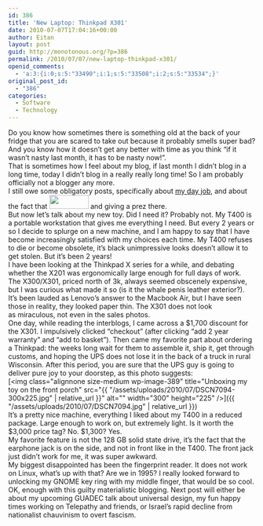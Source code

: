 ```yaml
---
id: 386
title: 'New Laptop: Thinkpad X301'
date: 2010-07-07T17:04:16+00:00
author: Eitan
layout: post
guid: http://monotonous.org/?p=386
permalink: /2010/07/07/new-laptop-thinkpad-x301/
openid_comments:
  - 'a:3:{i:0;s:5:"33490";i:1;s:5:"33508";i:2;s:5:"33534";}'
original_post_id:
  - "386"
categories:
  - Software
  - Technology
---
```

Do you know how sometimes there is something old at the back of your fridge that you are scared to take out because it probably smells super bad? And you know how it doesn&#8217;t get any better with time as you think &#8220;if it wasn&#8217;t nasty last month, it has to be nasty now!&#8221;.  
That is sometimes how I feel about my blog, if last month I didn&#8217;t blog in a long time, today I didn&#8217;t blog in a really really long time! So I am probably officially not a blogger any more.  
I still owe some obligatory posts, specifically about [my day job](http://collabora.co.uk "Collabora Ltd."), and about the fact that <img class="alignnone" title="I am attending GUADEC" src="http://www.guadec.org/img/guadec-oranje.png" alt="" width="80" height="28" /> and giving a prez there.  
But now let&#8217;s talk about my new toy. Did I need it? Probably not. My T400 is a portable workstation that gives me everything I need. But every 2 years or so I decide to splurge on a new machine, and I am happy to say that I have become increasingly satisfied with my choices each time. My T400 refuses to die or become obsolete, it&#8217;s black unimpressive looks doesn&#8217;t allow it to get stolen. But it&#8217;s been 2 years!  
I have been looking at the Thinkpad X series for a while, and debating whether the X201 was ergonomically large enough for full days of work. The X300/X301, priced north of 3k, always seemed obscenely expensive, but I was curious what made it so (is it the whale penis leather exterior?). It&#8217;s been lauded as Lenovo&#8217;s answer to the Macbook Air, but I have seen those in reality, they looked paper thin. The X301 does not look as miraculous, not even in the sales photos.  
One day, while reading the interblogs, I came across a $1,700 discount for the X301. I impulsively clicked &#8220;checkout&#8221; (after clicking &#8220;add 2 year warranty&#8221; and &#8220;add to basket&#8221;). Then came my favorite part about ordering a Thinkpad: the weeks long wait for them to assemble it, ship it, get through customs, and hoping the UPS does not lose it in the back of a truck in rural Wisconsin. After this period, you are sure that the UPS guy is going to deliver pure joy to your doorstep, as this photo suggests:  
[<img class="alignnone size-medium wp-image-389" title="Unboxing my toy on the front porch" src="{{ "/assets/uploads/2010/07/DSCN7094-300x225.jpg" | relative_url }}" alt="" width="300" height="225" />]({{ "/assets/uploads/2010/07/DSCN7094.jpg" | relative_url }})  
It&#8217;s a pretty nice machine, everything I liked about my T400 in a reduced package. Large enough to work on, but extremely light. Is it worth the $3,000 price tag? No. $1,300? Yes.  
My favorite feature is not the 128 GB solid state drive, it&#8217;s the fact that the earphone jack is on the side, and not in front like in the T400. The front jack just didn&#8217;t work for me, it was super awkward.  
My biggest disappointed has been the fingerprint reader. It does not work on Linux, what&#8217;s up with that? Are we in 1995? I really looked forward to unlocking my GNOME key ring with my middle finger, that would be so cool.  
OK, enough with this guilty materialistic blogging. Next post will either be about my upcoming GUADEC talk about universal design, my fun happy times working on Telepathy and friends, or Israel&#8217;s rapid decline from nationalist chauvinism to overt fascism.